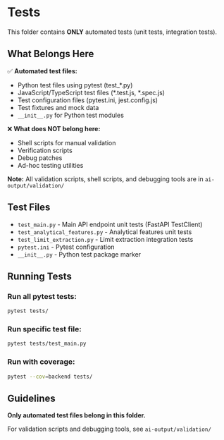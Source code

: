 # Tests

This folder contains **ONLY** automated tests (unit tests, integration tests).

## What Belongs Here

✅ **Automated test files:**
- Python test files using pytest (test_*.py)
- JavaScript/TypeScript test files (*.test.js, *.spec.js)
- Test configuration files (pytest.ini, jest.config.js)
- Test fixtures and mock data
- `__init__.py` for Python test modules

❌ **What does NOT belong here:**
- Shell scripts for manual validation
- Verification scripts
- Debug patches
- Ad-hoc testing utilities

**Note:** All validation scripts, shell scripts, and debugging tools are in `ai-output/validation/`

## Test Files

- `test_main.py` - Main API endpoint unit tests (FastAPI TestClient)
- `test_analytical_features.py` - Analytical features unit tests
- `test_limit_extraction.py` - Limit extraction integration tests
- `pytest.ini` - Pytest configuration
- `__init__.py` - Python test package marker

## Running Tests

### Run all pytest tests:
```bash
pytest tests/
```

### Run specific test file:
```bash
pytest tests/test_main.py
```

### Run with coverage:
```bash
pytest --cov=backend tests/
```

## Guidelines

**Only automated test files belong in this folder.**

For validation scripts and debugging tools, see `ai-output/validation/`
